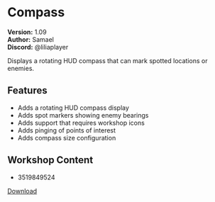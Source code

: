 # Compass

**Version:** 1.09  
**Author:** Samael  
**Discord:** @liliaplayer  

Displays a rotating HUD compass that can mark spotted locations or enemies.

## Features

- Adds a rotating HUD compass display
- Adds spot markers showing enemy bearings
- Adds support that requires workshop icons
- Adds pinging of points of interest
- Adds compass size configuration

## Workshop Content

- 3519849524

[Download](https://github.com/LiliaFramework/Modules/raw/refs/heads/gh-pages/compass.zip)
